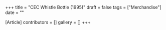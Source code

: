 +++
title = "CEC Whistle Bottle (1995)"
draft = false
tags = ["Merchandise"]
date = ""

[Article]
contributors = []
gallery = []
+++